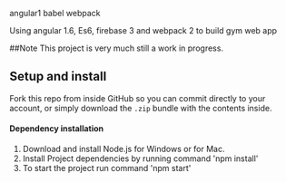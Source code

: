 angular1 babel webpack

Using angular 1.6, Es6, firebase 3 and webpack 2 to build gym web app 

##Note 
This project is very much still a work in progress.

## Setup and install

Fork this repo from inside GitHub so you can commit directly to your account, or simply download the `.zip` bundle with the contents inside.

#### Dependency installation

1. Download and install Node.js for Windows or for Mac.
2. Install Project dependencies by running command 'npm install'
3. To start the project run command 'npm start'

